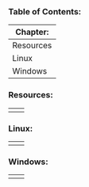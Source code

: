 
```table-of-contents
```
### Table of Contents:
| Chapter:  |
| --------- |
| Resources |
| Linux     |
| Windows   |
### Resources:
|     |     |
| --- | --- |
|     |     |
### Linux:
|     |     |
| --- | --- |
|     |     |
### Windows:
|     |     |
| --- | --- |
|     |     |
